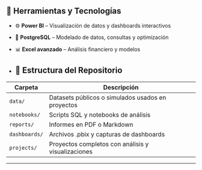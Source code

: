 ## 🧰 Herramientas y Tecnologías

- ⚙️ **Power BI** – Visualización de datos y dashboards interactivos
- 🐘 **PostgreSQL** – Modelado de datos, consultas y optimización
- 📊 **Excel avanzado** – Análisis financiero y modelos

- ## 📁 Estructura del Repositorio

| Carpeta | Descripción |
|--------|-------------|
| `data/` | Datasets públicos o simulados usados en proyectos |
| `notebooks/` | Scripts SQL y notebooks de análisis |
| `reports/` | Informes en PDF o Markdown |
| `dashboards/` | Archivos .pbix y capturas de dashboards |
| `projects/` | Proyectos completos con análisis y visualizaciones |

---
